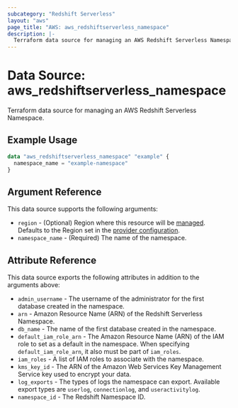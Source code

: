 ```yaml
---
subcategory: "Redshift Serverless"
layout: "aws"
page_title: "AWS: aws_redshiftserverless_namespace"
description: |-
  Terraform data source for managing an AWS Redshift Serverless Namespace.
---
```


# Data Source: aws_redshiftserverless_namespace

Terraform data source for managing an AWS Redshift Serverless Namespace.

## Example Usage

```terraform
data "aws_redshiftserverless_namespace" "example" {
  namespace_name = "example-namespace"
}
```

## Argument Reference

This data source supports the following arguments:

* `region` - (Optional) Region where this resource will be [managed](https://docs.aws.amazon.com/general/latest/gr/rande.html#regional-endpoints). Defaults to the Region set in the [provider configuration](https://registry.terraform.io/providers/hashicorp/aws/latest/docs#aws-configuration-reference).
* `namespace_name` - (Required) The name of the namespace.

## Attribute Reference

This data source exports the following attributes in addition to the arguments above:

* `admin_username` - The username of the administrator for the first database created in the namespace.
* `arn` - Amazon Resource Name (ARN) of the Redshift Serverless Namespace.
* `db_name` - The name of the first database created in the namespace.
* `default_iam_role_arn` - The Amazon Resource Name (ARN) of the IAM role to set as a default in the namespace. When specifying `default_iam_role_arn`, it also must be part of `iam_roles`.
* `iam_roles` - A list of IAM roles to associate with the namespace.
* `kms_key_id` - The ARN of the Amazon Web Services Key Management Service key used to encrypt your data.
* `log_exports` - The types of logs the namespace can export. Available export types are `userlog`, `connectionlog`, and `useractivitylog`.
* `namespace_id` - The Redshift Namespace ID.
